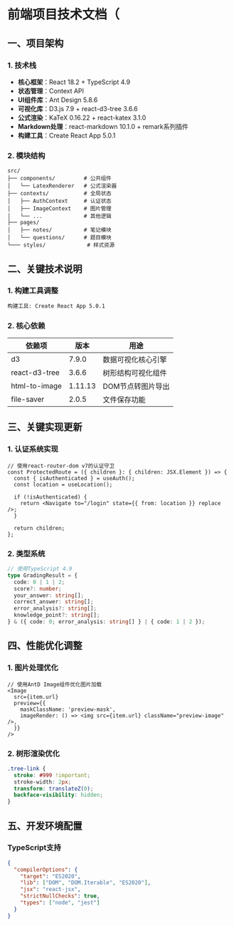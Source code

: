 # 前端项目技术文档（

## 一、项目架构
### 1. 技术栈
- **核心框架**：React 18.2 + TypeScript 4.9
- **状态管理**：Context API
- **UI组件库**：Ant Design 5.8.6
- **可视化库**：D3.js 7.9 + react-d3-tree 3.6.6
- **公式渲染**：KaTeX 0.16.22 + react-katex 3.1.0
- **Markdown处理**：react-markdown 10.1.0 + remark系列插件
- **构建工具**：Create React App 5.0.1

### 2. 模块结构
```
src/
├── components/         # 公共组件
│   └── LatexRenderer   # 公式渲染器
├── contexts/           # 全局状态
│   ├── AuthContext     # 认证状态
│   ├── ImageContext    # 图片管理
│   └── ...             # 其他逻辑
├── pages/
│   ├── notes/          # 笔记模块
│   └── questions/      # 题目模块
└─── styles/             # 样式资源
```
## 二、关键技术说明

### 1. 构建工具调整
```diff
构建工具: Create React App 5.0.1
```

### 2. 核心依赖
| 依赖项 | 版本 | 用途 |
|--------|------|------|
| d3 | 7.9.0 | 数据可视化核心引擎 |
| react-d3-tree | 3.6.6 | 树形结构可视化组件 |
| html-to-image | 1.11.13 | DOM节点转图片导出 |
| file-saver | 2.0.5 | 文件保存功能 |

## 三、关键实现更新

### 1. 认证系统实现
```tsx
// 使用react-router-dom v7的认证守卫
const ProtectedRoute = ({ children }: { children: JSX.Element }) => {
  const { isAuthenticated } = useAuth();
  const location = useLocation();

  if (!isAuthenticated) {
    return <Navigate to="/login" state={{ from: location }} replace />;
  }

  return children;
};
```

### 2. 类型系统
```typescript
// 使用TypeScript 4.9
type GradingResult = {
  code: 0 | 1 | 2;
  score?: number;
  your_answer: string[];
  correct_answer: string[];
  error_analysis?: string[];
  knowledge_point?: string[];
} & ({ code: 0; error_analysis: string[] } | { code: 1 | 2 });
```

## 四、性能优化调整

### 1. 图片处理优化
```tsx
// 使用AntD Image组件优化图片加载
<Image
  src={item.url}
  preview={{
    maskClassName: 'preview-mask',
    imageRender: () => <img src={item.url} className="preview-image" />,
  }}
/>
```

### 2. 树形渲染优化
```css
.tree-link {
  stroke: #999 !important;
  stroke-width: 2px;
  transform: translateZ(0);
  backface-visibility: hidden;
}
```

## 五、开发环境配置

### TypeScript支持
```json
{
  "compilerOptions": {
    "target": "ES2020",
    "lib": ["DOM", "DOM.Iterable", "ES2020"],
    "jsx": "react-jsx",
    "strictNullChecks": true,
    "types": ["node", "jest"]
  }
}
```
